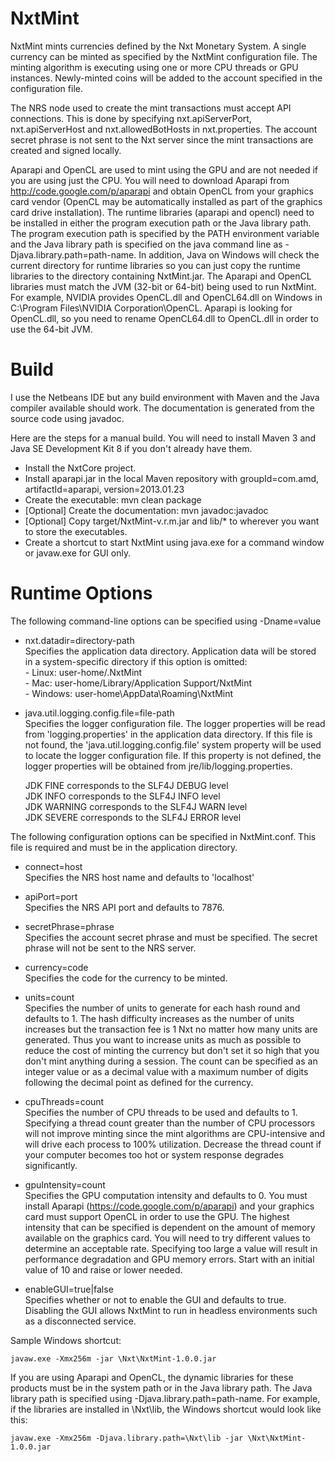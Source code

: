 NxtMint
=======

NxtMint mints currencies defined by the Nxt Monetary System.  A single currency can be minted as specified by the NxtMint configuration file.  The minting algorithm is executing using one or more CPU threads or GPU instances.  Newly-minted coins will be added to the account specified in the configuration file.     

The NRS node used to create the mint transactions must accept API connections.  This is done by specifying nxt.apiServerPort, nxt.apiServerHost and nxt.allowedBotHosts in nxt.properties.  The account secret phrase is not sent to the Nxt server since the mint transactions are created and signed locally.     

Aparapi and OpenCL are used to mint using the GPU and are not needed if you are using just the CPU.  You will need to download Aparapi from http://code.google.com/p/aparapi and obtain OpenCL from your graphics card vendor (OpenCL may be automatically installed as part of the graphics card drive installation).  The runtime libraries (aparapi and opencl) need to be installed in either the program execution path or the Java library path.  The program execution path is specified by the PATH environment variable and the Java library path is specified on the java command line as -Djava.library.path=path-name.  In addition, Java on Windows will check the current directory for runtime libraries so you can just copy the runtime libraries to the directory containing NxtMint.jar.  The Aparapi and OpenCL libraries must match the JVM (32-bit or 64-bit) being used to run NxtMint.  For example, NVIDIA provides OpenCL.dll and OpenCL64.dll on Windows in C:\Program Files\NVIDIA Corporation\OpenCL.  Aparapi is looking for OpenCL.dll, so you need to rename OpenCL64.dll to OpenCL.dll in order to use the 64-bit JVM.   


Build
=====

I use the Netbeans IDE but any build environment with Maven and the Java compiler available should work.  The documentation is generated from the source code using javadoc.

Here are the steps for a manual build.  You will need to install Maven 3 and Java SE Development Kit 8 if you don't already have them.

  - Install the NxtCore project.    
  - Install aparapi.jar in the local Maven repository with groupId=com.amd, artifactId=aparapi, version=2013.01.23      
  - Create the executable: mvn clean package    
  - [Optional] Create the documentation: mvn javadoc:javadoc    
  - [Optional] Copy target/NxtMint-v.r.m.jar and lib/* to wherever you want to store the executables.    
  - Create a shortcut to start NxtMint using java.exe for a command window or javaw.exe for GUI only.    


Runtime Options
===============

The following command-line options can be specified using -Dname=value

  - nxt.datadir=directory-path		
    Specifies the application data directory. Application data will be stored in a system-specific directory if this option is omitted:		
	    - Linux: user-home/.NxtMint	    
		- Mac: user-home/Library/Application Support/NxtMint    
		- Windows: user-home\AppData\Roaming\NxtMint	    
	
  - java.util.logging.config.file=file-path		
    Specifies the logger configuration file. The logger properties will be read from 'logging.properties' in the application data directory. If this file is not found, the 'java.util.logging.config.file' system property will be used to locate the logger configuration file. If this property is not defined, the logger properties will be obtained from jre/lib/logging.properties.
	
    JDK FINE corresponds to the SLF4J DEBUG level	
	JDK INFO corresponds to the SLF4J INFO level	
	JDK WARNING corresponds to the SLF4J WARN level		
	JDK SEVERE corresponds to the SLF4J ERROR level		

The following configuration options can be specified in NxtMint.conf.  This file is required and must be in the application directory.	

  - connect=host    
    Specifies the NRS host name and defaults to 'localhost'		
	
  - apiPort=port		
	Specifies the NRS API port and defaults to 7876.    
    
  - secretPhrase=phrase     
    Specifies the account secret phrase and must be specified.  The secret phrase will not be sent to the NRS server.   
    
  - currency=code      
    Specifies the code for the currency to be minted.       

  - units=count     
    Specifies the number of units to generate for each hash round and defaults to 1.  The hash difficulty increases as the number of units increases but the transaction fee is 1 Nxt no matter how many units are generated.  Thus you want to increase units as much as possible to reduce the cost of minting the currency but don't set it so high that you don't mint anything during a session.  The count can be specified as an integer value or as a decimal value with a maximum number of digits following the decimal point as defined for the currency.        
    
  - cpuThreads=count       
    Specifies the number of CPU threads to be used and defaults to 1.  Specifying a thread count greater than the number of CPU processors will not improve minting since the mint algorithms are CPU-intensive and will drive each process to 100% utilization.  Decrease the thread count if your computer becomes too hot or system response degrades significantly.     
    
  - gpuIntensity=count    
    Specifies the GPU computation intensity and defaults to 0.  You must install Aparapi (https://code.google.com/p/aparapi) and your graphics card must support OpenCL in order to use the GPU.  The highest intensity that can be specified is dependent on the amount of memory available on the graphics card.  You will need to try different values to determine an acceptable rate.  Specifying too large a value will result in performance degradation and GPU memory errors.  Start with an initial value of 10 and raise or lower needed.   
    
  - enableGUI=true|false      
    Specifies whether or not to enable the GUI and defaults to true.  Disabling the GUI allows NxtMint to run in headless environments such as a disconnected service.      
	
    
Sample Windows shortcut:	

	javaw.exe -Xmx256m -jar \Nxt\NxtMint-1.0.0.jar   


If you are using Aparapi and OpenCL, the dynamic libraries for these products must be in the system path or in the Java library path.  The Java library path is specified using -Djava.library.path=path-name.  For example, if the libraries are installed in \Nxt\lib, the Windows shortcut would look like this:

    javaw.exe -Xmx256m -Djava.library.path=\Nxt\lib -jar \Nxt\NxtMint-1.0.0.jar 
    
    